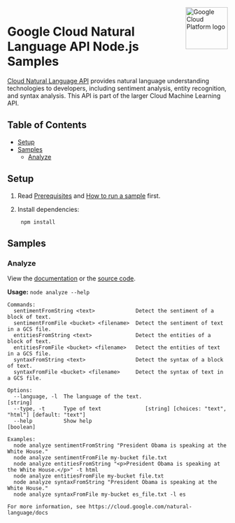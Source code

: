 <img src="https://avatars2.githubusercontent.com/u/2810941?v=3&s=96" alt="Google Cloud Platform logo" title="Google Cloud Platform" align="right" height="96" width="96"/>

# Google Cloud Natural Language API Node.js Samples

[Cloud Natural Language API][language_docs] provides natural language
understanding technologies to developers, including sentiment analysis, entity
recognition, and syntax analysis. This API is part of the larger Cloud Machine
Learning API.

[language_docs]: https://cloud.google.com/natural-language/docs/

## Table of Contents

* [Setup](#setup)
* [Samples](#samples)
  * [Analyze](#analyze)

## Setup

1. Read [Prerequisites][prereq] and [How to run a sample][run] first.
1. Install dependencies:

        npm install

[prereq]: ../README.md#prerequisities
[run]: ../README.md#how-to-run-a-sample

## Samples

### Analyze

View the [documentation][analyze_docs] or the [source code][analyze_code].

__Usage:__ `node analyze --help`

```
Commands:
  sentimentFromString <text>             Detect the sentiment of a block of text.
  sentimentFromFile <bucket> <filename>  Detect the sentiment of text in a GCS file.
  entitiesFromString <text>              Detect the entities of a block of text.
  entitiesFromFile <bucket> <filename>   Detect the entities of text in a GCS file.
  syntaxFromString <text>                Detect the syntax of a block of text.
  syntaxFromFile <bucket> <filename>     Detect the syntax of text in a GCS file.

Options:
  --language, -l  The language of the text.                                             [string]
  --type, -t      Type of text              [string] [choices: "text", "html"] [default: "text"]
  --help          Show help                                                            [boolean]

Examples:
  node analyze sentimentFromString "President Obama is speaking at the White House."
  node analyze sentimentFromFile my-bucket file.txt
  node analyze entitiesFromString "<p>President Obama is speaking at the White House.</p>" -t html
  node analyze entitiesFromFile my-bucket file.txt
  node analyze syntaxFromString "President Obama is speaking at the White House."
  node analyze syntaxFromFile my-bucket es_file.txt -l es

For more information, see https://cloud.google.com/natural-language/docs
```

[analyze_docs]: https://cloud.google.com/natural-language/docs
[analyze_code]: analyze.js
